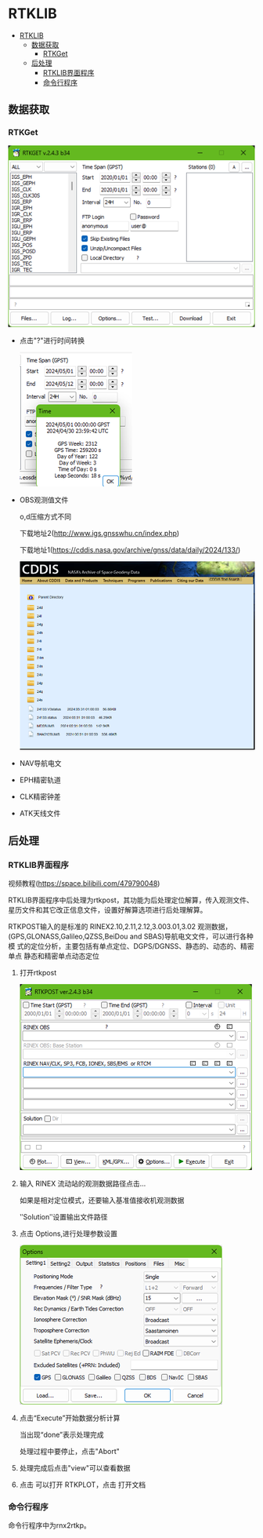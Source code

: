 # RTKLIB
- [RTKLIB](#rtklib)
  - [数据获取](#数据获取)
    - [RTKGet](#rtkget)
  - [后处理](#后处理)
    - [RTKLIB界面程序](#rtklib界面程序)
    - [命令行程序](#命令行程序)

## 数据获取
### RTKGet
![alt text](image-2.png)
- 点击"?"进行时间转换

  ![点击"?"查看时间](image-3.png)

- OBS观测值文件

  o,d压缩方式不同

  下载地址2(http://www.igs.gnsswhu.cn/index.php)

  下载地址1(https://cddis.nasa.gov/archive/gnss/data/daily/2024/133/)

  ![alt text](image-4.png)
- NAV导航电文
- EPH精密轨道
- CLK精密钟差
- ATK天线文件






## 后处理
### RTKLIB界面程序

视频教程(https://space.bilibili.com/479790048)

RTKLIB界面程序中后处理为rtkpost，其功能为后处理定位解算，传入观测文件、星历文件和其它改正信息文件，设置好解算选项进行后处理解算。

RTKPOST输入的是标准的 RINEX2.10,2.11,2.12,3.003.01,3.02 观测数据，
(GPS,GLONASS,Galileo,QZSS,BeiDou and  SBAS)导航电文文件，可以进行各种模
式的定位分析，主要包括有单点定位、DGPS/DGNSS、静态的、动态的、精密单点
静态和精密单点动态定位

1. 打开rtkpost

    ![alt text](image.png)
2. 输入 RINEX 流动站的观测数据路径点击...

   如果是相对定位模式，还要输入基准值接收机观测数据

   ʺSolutionʺ设置输出文件路径

3. 点击 Options,进行处理参数设置

   ![alt text](image-1.png)
4. 点击“Execute”开始数据分析计算

   当出现“done”表示处理完成

   处理过程中要停止，点击"Abort"

5. 处理完成后点击"view"可以查看数据

6. 点击 可以打开 RTKPLOT，点击 打开文档

### 命令行程序
命令行程序中为rnx2rtkp。
